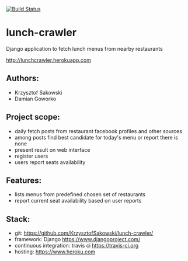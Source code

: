 [![Build Status](https://travis-ci.org/KrzysztofSakowski/lunch-crawler.svg?branch=master)](https://travis-ci.org/KrzysztofSakowski/lunch-crawler/)

# lunch-crawler
Django application to fetch lunch menus from nearby restaurants

http://lunchcrawler.herokuapp.com

## Authors:
* Krzysztof Sakowski
* Damian Goworko

## Project scope:
* daily fetch posts from restaurant facebook profiles and other sources
* among posts find best candidate for today's menu or report there is none
* present result on web interface
* register users
* users report seats availability 

## Features:
* lists menus from predefined chosen set of restaurants
* report current seat availability based on user reports

## Stack:
* git: https://github.com/KrzysztofSakowski/lunch-crawler/
* framework: Django https://www.djangoproject.com/
* continuous integration: travis ci https://travis-ci.org
* hosting: https://www.heroku.com
